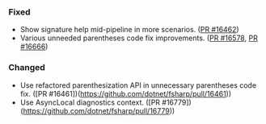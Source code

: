 ### Fixed

* Show signature help mid-pipeline in more scenarios. ([PR #16462](https://github.com/dotnet/fsharp/pull/16462))
* Various unneeded parentheses code fix improvements. ([PR #16578](https://github.com/dotnet/fsharp/pull/16578), [PR #16666](https://github.com/dotnet/fsharp/pull/16666))

### Changed

* Use refactored parenthesization API in unnecessary parentheses code fix. ([PR #16461])(https://github.com/dotnet/fsharp/pull/16461))
* Use AsyncLocal diagnostics context. ([PR #16779])(https://github.com/dotnet/fsharp/pull/16779))
